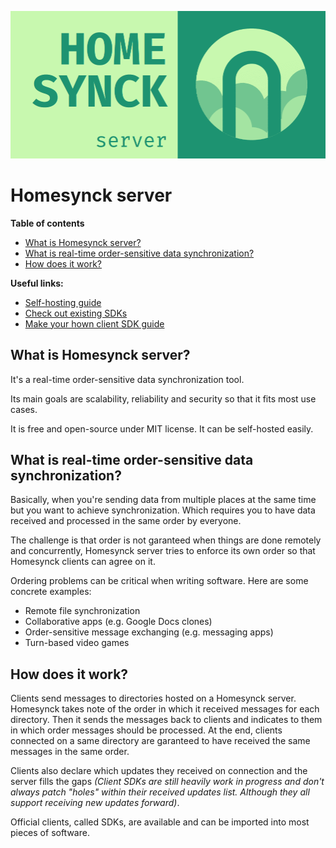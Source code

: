 ![thumbnail](./docs/res/homesynck.png)

# Homesynck server

**Table of contents**
- [What is Homesynck server?](#what-is-homesynck-server)
- [What is real-time order-sensitive data synchronization?](#what-is-real-time-order-sensitive-data-synchronization)
- [How does it work?](#how-does-it-work)

**Useful links:**
- [Self-hosting guide](./docs/self_host_guide.md)
- [Check out existing SDKs](https://homesynck.anicetnougaret.fr/)
- [Make your hown client SDK guide](docs/channels_docs.md)

## What is Homesynck server? 
It's a real-time order-sensitive data synchronization tool.

Its main goals are scalability, reliability and security so that it fits most use cases.

It is free and open-source under MIT license. It can be self-hosted easily.

## What is real-time order-sensitive data synchronization?
Basically, when you're sending data from multiple places at the same time but you want to achieve synchronization. Which requires you to have data received and processed in the same order by everyone.

The challenge is that order is not garanteed when things are done remotely and concurrently, Homesynck server tries to enforce its own order so that Homesynck clients can agree on it.

Ordering problems can be critical when writing software. Here are some concrete examples:

- Remote file synchronization
- Collaborative apps (e.g. Google Docs clones)
- Order-sensitive message exchanging (e.g. messaging apps)
- Turn-based video games

## How does it work?
Clients send messages to directories hosted on a Homesynck server. Homesynck takes note of the order in which it received messages for each directory. Then it sends the messages back to clients and indicates to them in which order messages should be processed. At the end, clients connected on a same directory are garanteed to have received the same messages in the same order.

Clients also declare which updates they received on connection and the server fills the gaps *(Client SDKs are still heavily work in progress and don't always patch "holes" within their received updates list. Although they all support receiving new updates forward)*.

Official clients, called SDKs, are available and can be imported into most pieces of software.